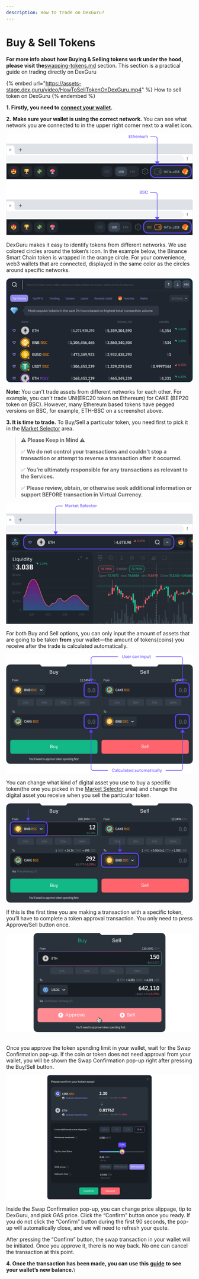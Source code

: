 ```yaml
---
description: How to trade on DexGuru?
---
```


# Buy & Sell Tokens

**For more info about how Buying & Selling tokens work under the hood, please visit the**[swapping-tokens.md](../more-info/swapping-tokens.md "mention") section. This section is a practical guide on trading directly on DexGuru

{% embed url="https://assets-stage.dex.guru/video/HowToSellTokenOnDexGuru.mp4" %}
How to sell token on DexGuru
{% endembed %}

**1. Firstly, you need to** [**connect your wallet**](https://docs.dex.guru/how-to/connect-wallet)**.**

**2.** **Make sure your wallet is using the correct network.** You can see what network you are connected to in the upper right corner next to a wallet icon.

![](<../.gitbook/assets/BuySell 001.png>)

DexGuru makes it easy to identify tokens from different networks. We use colored circles around the token’s icon. In the example below, the Binance Smart Chain token is wrapped in the orange circle. For your convenience, web3 wallets that are connected, displayed in the same color as the circles around specific networks.

![](<../.gitbook/assets/BuySell 002.png>)

**Note:** You can't trade assets from different networks for each other. For example,  you can't trade UNI(ERC20 token on Ethereum) for CAKE (BEP20 token on BSC). However, many Ethereum based tokens have pegged versions on BSC, for example, ETH-BSC on a screenshot above.

**3. It is time to trade.** To Buy/Sell a particular token, you need first to pick it in the [Market Selector](https://docs.dex.guru/features/market-selector) area.

> **⚠️ Please Keep in Mind ⚠️**
>
> ✅  **We do not control your transactions and couldn't stop a transaction or attempt to reverse a transaction after it occurred.**&#x20;
>
> ✅ **You’re ultimately responsible for any transactions as relevant to the Services.**&#x20;
>
> ✅  **Please review, obtain, or otherwise seek additional information or support BEFORE transaction in Virtual Currency.**&#x20;

![](<../.gitbook/assets/BuySell 003.png>)

For both Buy and Sell options, you can only input the amount of assets that are going to be taken **from** your wallet—the amount of tokens(coins) you receive after the trade is calculated automatically.

![](<../.gitbook/assets/BuySell 004.png>)

You can change what kind of digital asset you use to buy a specific token(the one you picked in the [Market Selector](https://docs.dex.guru/features/market-selector) area) and change the digital asset you receive when you sell the particular token.

![](<../.gitbook/assets/BuySell 005.png>)

If this is the first time you are making a transaction with a specific token, you’ll have to complete a token approval transaction. You only need to press Approve/Sell button once.&#x20;

![](<../.gitbook/assets/BuySell 006.png>)

\
Once you approve the token spending limit in your wallet, wait for the Swap Confirmation pop-up. If the coin or token does not need approval from your wallet, you will be shown the Swap Confirmation pop-up right after pressing the Buy/Sell button.

![](<../.gitbook/assets/BuySell 007.png>)

Inside the Swap Confirmation pop-up, you can change price slippage, tip to DexGuru, and pick GAS price. Click the “Confirm” button once you ready. If you do not click the “Confirm” button during the first 90 seconds, the pop-up will automatically close, and we will need to refresh your quote.

After pressing the “Confirm” button, the swap transaction in your wallet will be initiated. Once you approve it, there is no way back. No one can cancel the transaction at this point.

**4. Once the transaction has been made, you can use this** [**guide**](https://docs.dex.guru/how-to/see-my-wallets-balance) **to see your wallet’s new balance.**\
